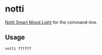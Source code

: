 # notti

[Notti Smart Mood Light](http://www.wittidesign.com/en/notti/) for the command-line.

## Usage

```
notti ffffff
```